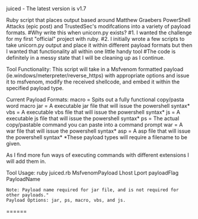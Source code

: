 juiced - The latest version is v1.7

Ruby script that places output based around Matthew Graebers PowerShell Attacks (epic post) and TrustedSec's modifcations into a variety of payload formats.
#Why write this when unicorn.py exists?
#1. I wanted the challenge for my first "official" project with ruby.
#2. I initially wrote a few scripts to take unicorn.py output and place it within different payload formats but then I wanted that functionality all within one little handy tool
#The code is definitely in a messy state that I will be cleaning up as I continue.

Tool Functionality:
This script will take in a Msfvenom formatted payload (ie.windows/meterpreter/reverse_https) with appropriate options and issue it to msfvenom, modify the received shellcode, and embed it within the specified payload type.

Current Payload Formats:
macro = Spits out a fully functional copy/pasta word macro
jar = A executable jar file that will issue the powershell syntax*
vbs = A executable vbs file that will issue the powershell syntax*
js = A executable js file that will issue the powershell syntax*
ps = The actual copy/pastable command you can paste into a command prompt
war = A war file that will issue the powershell syntax*
asp = A asp file that will issue the powershell syntax*
*These payload types will require a filename to be given.

As I find more fun ways of executing commands with different extensions I will add them in.

Tool Usage:
	ruby juiced.rb MsfvenomPayload Lhost Lport payloadFlag PayloadName

	Note: Payload name required for jar file, and is not required for other payloads."
	Payload Options: jar, ps, macro, vbs, and js.
======
